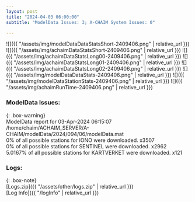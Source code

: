 ```yaml
---
layout: post
title: "2024-04-03 06:00:00"
subtitle: "ModelData Issues: 3; A-CHAIM System Issues: 0"

---
```


![]({{ "/assets/img/modelDataDataStatsShort-2409406.png" | relative_url }})
![]({{ "/assets/img/achaimDataStatsShort-2409406.png" | relative_url }})
![]({{ "/assets/img/achaimDataStatsLong00-2409406.png" | relative_url }})
![]({{ "/assets/img/achaimDataStatsLong01-2409406.png" | relative_url }})
![]({{ "/assets/img/achaimDataStatsLong02-2409406.png" | relative_url }})
![]({{ "/assets/img/modelDataDataStats-2409406.png" | relative_url }})
![]({{ "/assets/img/modelDataStationStats-2409406.png" | relative_url }})
![]({{ "/assets/img/achaimRunTime-2409406.png" | relative_url }})


### ModelData Issues:  
  
{: .box-warning}  
 ModelData report for 03-Apr-2024 06:15:07   
 /home/chaim/ACHAIM_SERVER/A-CHAIM/modelData/2024/094/06/modelData.mat   
 0% of all possible stations for IONO were downloaded. x3507   
 0% of all possible stations for SENTINEL were downloaded. x2962   
 5.0167% of all possible stations for KARTVERKET were downloaded. x121   
  


### Logs:  
  
{: .box-note}  
[Logs.zip]({{ "/assets/other/logs.zip" | relative_url }})  
[Log Info]({{ "/logInfo" | relative_url }})  
